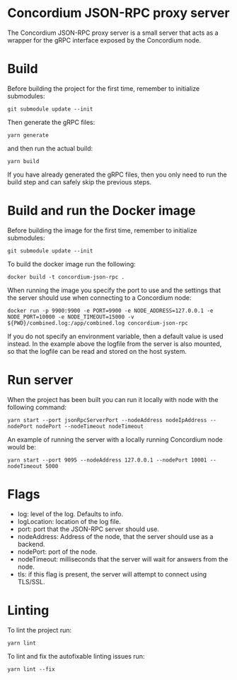 # Concordium JSON-RPC proxy server

The Concordium JSON-RPC proxy server is a small server that acts as a wrapper for the gRPC interface exposed by the Concordium node.

# Build
Before building the project for the first time, remember to initialize submodules:
```
git submodule update --init
```

Then generate the gRPC files:
```
yarn generate
```
and then run the actual build:
```
yarn build
```
If you have already generated the gRPC files, then you only need to run the build step and can safely skip the previous steps.

# Build  and run the Docker image
Before building the image for the first time, remember to initialize submodules:
```
git submodule update --init
```

To build the docker image run the following:
```
docker build -t concordium-json-rpc .
```
When running the image you specify the port to use and the settings that the server should use
when connecting to a Concordium node:
```
docker run -p 9900:9900 -e PORT=9900 -e NODE_ADDRESS=127.0.0.1 -e NODE_PORT=10000 -e NODE_TIMEOUT=15000 -v ${PWD}/combined.log:/app/combined.log concordium-json-rpc
```
If you do not specify an environment variable, then a default value is used instead. In the example above the logfile from the server is also mounted, so that the logfile can be read and stored on the host system.

# Run server
When the project has been built you can run it locally with node with the following command:
```
yarn start --port jsonRpcServerPort --nodeAddress nodeIpAddress --nodePort nodePort --nodeTimeout nodeTimeout
```
An example of running the server with a locally running Concordium node would be:
```
yarn start --port 9095 --nodeAddress 127.0.0.1 --nodePort 10001 --nodeTimeout 5000
```

# Flags
- log: level of the log. Defaults to info.
- logLocation: location of the log file.
- port: port that the JSON-RPC server should use.
- nodeAddress: Address of the node, that the server should use as a backend.
- nodePort: port of the node.
- nodeTimeout: milliseconds that the server will wait for answers from the node.
- tls: if this flag is present, the server will attempt to connect using TLS/SSL.

# Linting
To lint the project run:
```
yarn lint
```
To lint and fix the autofixable linting issues run:
```
yarn lint --fix
```
